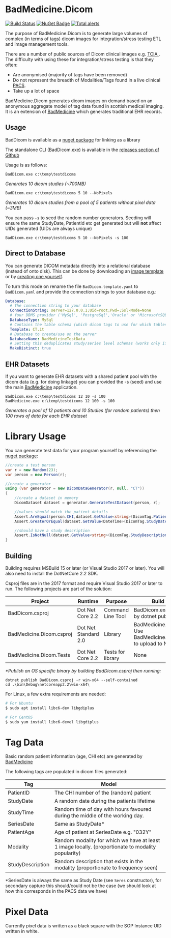 # BadMedicine.Dicom
[![Build Status](https://travis-ci.org/HicServices/BadMedicine.Dicom.svg?branch=master)](https://travis-ci.org/HicServices/BadMedicine.Dicom) [![NuGet Badge](https://buildstats.info/nuget/HIC.BadMedicine.Dicom)](https://www.nuget.org/packages/HIC.BadMedicine.Dicom/)  [![Total alerts](https://img.shields.io/lgtm/alerts/g/HicServices/BadMedicine.Dicom.svg?logo=lgtm&logoWidth=18)](https://lgtm.com/projects/g/HicServices/BadMedicine.Dicom/alerts/)

The purpose of BadMedicine.Dicom is to generate large volumes of complex (in terms of tags) dicom images for integration/stress testing ETL and image management tools.

There are a number of public sources of Dicom clinical images e.g. [TCIA ](https://www.cancerimagingarchive.net/).  The difficulty with using these for integration/stress testing is that they often:

- Are anonymised (majority of tags have been removed)
- Do not represent the breadth of Modalities/Tags found in a live clinical [PACS](https://en.wikipedia.org/wiki/Picture_archiving_and_communication_system).
- Take up a lot of space

BadMedicine.Dicom generates dicom images on demand based on an anonymous aggregate model of tag data found in scottish medical imaging.  It is an extension of [BadMedicine](https://github.com/HicServices/BadMedicine) which generates traditional EHR records.

## Usage

BadDicom is available as a [nuget package](https://www.nuget.org/packages/HIC.BadMedicine.Dicom/) for linking as a library

The standalone CLI (BadDicom.exe) is available in the [releases section of Github](https://github.com/HicServices/BadMedicine.Dicom/releases)

Usage is as follows:

```
BadDicom.exe c:\temp\testdicoms
```
_Generates 10 dicom studies (~700MB)_

```
BadDicom.exe c:\temp\testdicoms 5 10 --NoPixels
```
_Generates 10 dicom studies from a pool of 5 patients without pixel data (~3MB)_

You can pass `-s` to seed the random number generators.  Seeding will ensure the same StudyDate, PatientId etc get generated but will __not__ affect UIDs generated (UIDs are always unique)

```
BadDicom.exe c:\temp\testdicoms 5 10 --NoPixels -s 100
```

## Direct to Database

You can generate DICOM metadata directly into a relational database (instead of onto disk).  This can be done by downloading an [image template](https://github.com/HicServices/DicomTypeTranslation/tree/master/Templates) or by [creating one yourself](https://github.com/HicServices/DicomTemplateBuilder).  

To turn this mode on rename the file `BadDicom.template.yaml` to `BadDicom.yaml` and provide the connection strings to your database e.g.:

```yaml
Database:
  # The connection string to your database
  ConnectionString: server=127.0.0.1;Uid=root;Pwd=;Ssl-Mode=None
  # Your DBMS provider ('MySql', 'PostgreSql','Oracle' or 'MicrosoftSQL')
  DatabaseType: MySql
  # Contains the table schema (which dicom tags to use for which tables)
  Template: CT.it
  # Database to create/use on the server
  DatabaseName: BadMedicineTestData
  # Setting this deduplicates study/series level schemas (works only if tables do not already exist on server)
  MakeDistinct: true
```

## EHR Datasets

If you want to generate EHR datasets with a shared patient pool with the dicom data (e.g. for doing linkage) you can provided the -s (seed) and use the main [BadMedicine](https://github.com/HicServices/BadMedicine) application.

```
BadDicom.exe c:\temp\testdicoms 12 10 -s 100
BadMedicine.exe c:\temp\testdicoms 12 100 -s 100
```
_Generates a pool of 12 patients and 10 Studies (for random patients) then 100 rows of data for each EHR dataset_

# Library Usage
You can generate test data for your program yourself by referencing the [nuget package](https://www.nuget.org/packages/HIC.BadMedicine.Dicom/):

```csharp
//create a test person
var r = new Random(23);
var person = new Person(r);

//create a generator 
using (var generator = new DicomDataGenerator(r, null, "CT"))
{
    //create a dataset in memory
    DicomDataset dataset = generator.GenerateTestDataset(person, r);

    //values should match the patient details
    Assert.AreEqual(person.CHI,dataset.GetValue<string>(DicomTag.PatientID,0));
    Assert.GreaterOrEqual(dataset.GetValue<DateTime>(DicomTag.StudyDate,0),person.DateOfBirth);

    //should have a study description
    Assert.IsNotNull(dataset.GetValue<string>(DicomTag.StudyDescription,0));   
}
```

## Building

Building requires MSBuild 15 or later (or Visual Studio 2017 or later).  You will also need to install the DotNetCore 2.2 SDK.

Csproj files are in the 2017 format and require Visual Studio 2017 or later to run.  The following projects are part of the solution:

|Project | Runtime | Purpose | Build Output |
|-----|-----|-----|-----|
|BadDicom.csproj | Dot Net Core 2.2| Command Line Tool| BadDicom.exe generated by dotnet publish*|
|BadMedicine.Dicom.csproj | Dot Net Standard 2.0| Library | BadMedicine.Dicom.dll.  Use BadMedicine.Dicom.nuspec to upload to NuGet|
|BadMedicine.Dicom.Tests | Dot Net Core 2.2 | Tests for library | None |


_*Publish an OS specific binary by building BadDicom.csproj then running:_
```
dotnet publish BadDicom.csproj -r win-x64 --self-contained
cd .\bin\Debug\netcoreapp2.2\win-x64\
```

For Linux, a few extra requirements are needed:

```bash
# For Ubuntu
$ sudo apt install libc6-dev libgdiplus

# For CentOS
$ sudo yum install libc6-devel libgdiplus
```

# Tag Data

Basic random patient information (age, CHI etc) are generated by [BadMedicine](https://github.com/HicServices/BadMedicine)

The following tags are populated in dicom files generated:

|Tag | Model |
|-----|-----|
| PatientID | The CHI number of the (random) patient|
| StudyDate | A random date during the patients lifetime |
| StudyTime | Random time of day with hours favoured during the middle of the working day.|
| SeriesDate | Same as StudyDate* |
| PatientAge | Age of patient at SeriesDate e.g. "032Y"|
| Modality | Random modality for which we have at least 1 image locally. (proportionate to modality popularity)|
| StudyDescription | Random description that exists in the modality (proportionate to frequency seen) |

*SeriesDate is always the same as Study Date (see `Seres` constructor), for secondary capture this should/could not be the case (we should look at how this corresponds in the PACS data we have)

# Pixel Data
Currently pixel data is written as a black square with the SOP Instance UID written in white.

